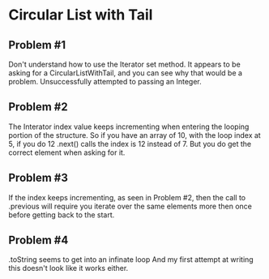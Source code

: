 Circular List with Tail
=======================

Problem #1
----------
 Don't understand how to use the Iterator set method.  It appears to be asking for a CircularListWithTail, and you can see why that would be a problem.  Unsuccessfully attempted to passing an Integer.

Problem #2
----------
The Interator index value keeps incrementing when entering the looping portion of the structure.  So if you have an array of 10, with the loop index at 5, if you do 12 .next() calls the index is 12 instead of 7.  But you do get the correct element when asking for it.


Problem #3
----------
If the index keeps incrementing, as seen in Problem #2, then the call to .previous will require you iterate over the same elements more then once before getting back to the start.

Problem #4
----------
.toString seems to get into an infinate loop
And my first attempt at writing this doesn't look like it works either.